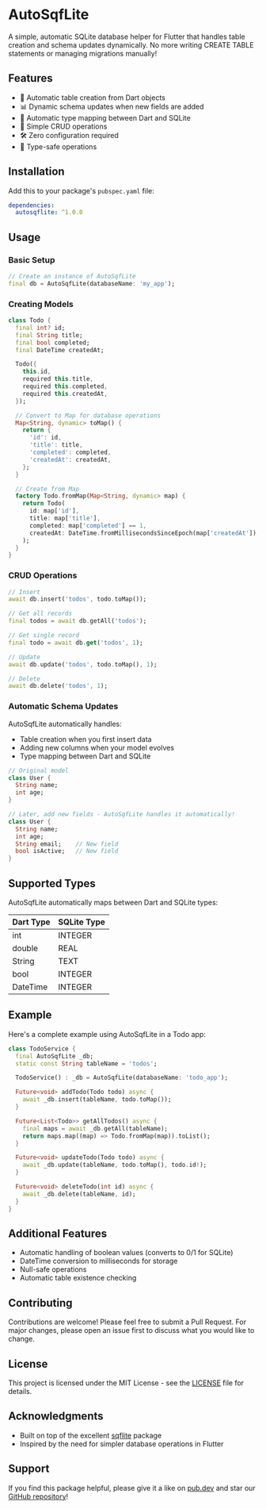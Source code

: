 <!--
This README describes the package. If you publish this package to pub.dev,
this README's contents appear on the landing page for your package.

For information about how to write a good package README, see the guide for
[writing package pages](https://dart.dev/tools/pub/writing-package-pages).

For general information about developing packages, see the Dart guide for
[creating packages](https://dart.dev/guides/libraries/create-packages)
and the Flutter guide for
[developing packages and plugins](https://flutter.dev/to/develop-packages).
-->

# AutoSqfLite

A simple, automatic SQLite database helper for Flutter that handles table creation and schema updates dynamically. No more writing CREATE TABLE statements or managing migrations manually!

## Features

- 🚀 Automatic table creation from Dart objects
- 📊 Dynamic schema updates when new fields are added
- 🔄 Automatic type mapping between Dart and SQLite
- 💾 Simple CRUD operations
- 🛠 Zero configuration required
- 🎯 Type-safe operations

## Installation

Add this to your package's `pubspec.yaml` file:

```yaml
dependencies:
  autosqflite: ^1.0.0
```


## Usage

### Basic Setup

```dart
// Create an instance of AutoSqfLite
final db = AutoSqfLite(databaseName: 'my_app');
```

### Creating Models

```dart
class Todo {
  final int? id;
  final String title;
  final bool completed;
  final DateTime createdAt;

  Todo({
    this.id,
    required this.title,
    required this.completed,
    required this.createdAt,
  });

  // Convert to Map for database operations
  Map<String, dynamic> toMap() {
    return {
      'id': id,
      'title': title,
      'completed': completed,
      'createdAt': createdAt,
    };
  }

  // Create from Map
  factory Todo.fromMap(Map<String, dynamic> map) {
    return Todo(
      id: map['id'],
      title: map['title'],
      completed: map['completed'] == 1,
      createdAt: DateTime.fromMillisecondsSinceEpoch(map['createdAt']),
    );
  }
}
```

### CRUD Operations

```dart
// Insert
await db.insert('todos', todo.toMap());

// Get all records
final todos = await db.getAll('todos');

// Get single record
final todo = await db.get('todos', 1);

// Update
await db.update('todos', todo.toMap(), 1);

// Delete
await db.delete('todos', 1);
```

### Automatic Schema Updates

AutoSqfLite automatically handles:
- Table creation when you first insert data
- Adding new columns when your model evolves
- Type mapping between Dart and SQLite

```dart
// Original model
class User {
  String name;
  int age;
}

// Later, add new fields - AutoSqfLite handles it automatically!
class User {
  String name;
  int age;
  String email;    // New field
  bool isActive;   // New field
}
```

## Supported Types

AutoSqfLite automatically maps between Dart and SQLite types:

| Dart Type | SQLite Type |
|-----------|-------------|
| int       | INTEGER     |
| double    | REAL        |
| String    | TEXT        |
| bool      | INTEGER     |
| DateTime  | INTEGER     |

## Example

Here's a complete example using AutoSqfLite in a Todo app:

```dart
class TodoService {
  final AutoSqfLite _db;
  static const String tableName = 'todos';

  TodoService() : _db = AutoSqfLite(databaseName: 'todo_app');

  Future<void> addTodo(Todo todo) async {
    await _db.insert(tableName, todo.toMap());
  }

  Future<List<Todo>> getAllTodos() async {
    final maps = await _db.getAll(tableName);
    return maps.map((map) => Todo.fromMap(map)).toList();
  }

  Future<void> updateTodo(Todo todo) async {
    await _db.update(tableName, todo.toMap(), todo.id!);
  }

  Future<void> deleteTodo(int id) async {
    await _db.delete(tableName, id);
  }
}
```

## Additional Features

- Automatic handling of boolean values (converts to 0/1 for SQLite)
- DateTime conversion to milliseconds for storage
- Null-safe operations
- Automatic table existence checking

## Contributing

Contributions are welcome! Please feel free to submit a Pull Request. For major changes, please open an issue first to discuss what you would like to change.

## License

This project is licensed under the MIT License - see the [LICENSE](LICENSE) file for details.

## Acknowledgments

- Built on top of the excellent [sqflite](https://pub.dev/packages/sqflite) package
- Inspired by the need for simpler database operations in Flutter

## Support

If you find this package helpful, please give it a like on [pub.dev](https://pub.dev/packages/autosqflite) and star our [GitHub repository](https://github.com/keesplugandpay/autosqflite)!
